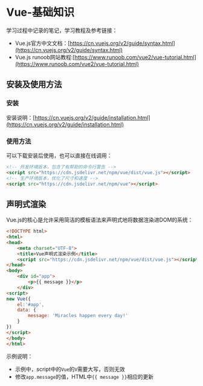 # Vue-基础知识
学习过程中记录的笔记，学习教程及参考链接：
- Vue.js官方中文文档：[https://cn.vuejs.org/v2/guide/syntax.html](https://cn.vuejs.org/v2/guide/syntax.html)
- Vue.js runoob网站教程:[https://www.runoob.com/vue2/vue-tutorial.html](https://www.runoob.com/vue2/vue-tutorial.html)

## 安装及使用方法
### 安装
安装说明：[https://cn.vuejs.org/v2/guide/installation.html](https://cn.vuejs.org/v2/guide/installation.html)
### 使用方法
可以下载安装后使用，也可以直接在线调用：
```html
<!-- 开发环境版本，包含了有帮助的命令行警告 -->
<script src="https://cdn.jsdelivr.net/npm/vue/dist/vue.js"></script>
<!-- 生产环境版本，优化了尺寸和速度 -->
<script src="https://cdn.jsdelivr.net/npm/vue"></script>
```
## 声明式渲染
Vue.js的核心是允许采用简洁的模板语法来声明式地将数据渲染进DOM的系统：
```html
<!DOCTYPE html>
<html>
<head>
    <meta charset="UTF-8">
    <title>Vue声明式渲染示例</title>
    <script src="https://cdn.jsdelivr.net/npm/vue/dist/vue.js"></script>
</head>
<body>
    <div id="app">
        <p>{{ message }}</p>
    </div>
<script>
new Vue({
    el:'#app',
    data: {
        message: 'Miracles happen every day!'
    }
})
</script>
</body>
</html>
```
示例说明：
- 示例中，script中的`Vue`的`V`需要大写，否则无效
- 修改`app.message`的值，HTML中`{{ message }}`相应的更新

